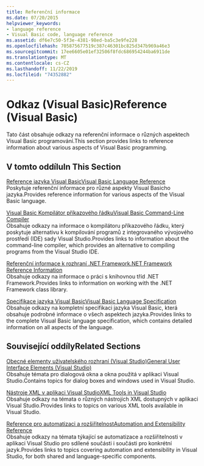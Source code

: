 ```yaml
---
title: Referenční informace
ms.date: 07/20/2015
helpviewer_keywords:
- language reference
- Visual Basic code, language reference
ms.assetid: df6e7c50-5f3e-4381-98ed-ba5c3e9fe228
ms.openlocfilehash: 705875677519c387c46301bc825d347b969a46e3
ms.sourcegitcommit: 17ee6605e01ef32506f8fdc686954244ba6911de
ms.translationtype: MT
ms.contentlocale: cs-CZ
ms.lasthandoff: 11/22/2019
ms.locfileid: "74352882"
---
```

# <a name="reference-visual-basic"></a><span data-ttu-id="93ef7-102">Odkaz (Visual Basic)</span><span class="sxs-lookup"><span data-stu-id="93ef7-102">Reference (Visual Basic)</span></span>
<span data-ttu-id="93ef7-103">Tato část obsahuje odkazy na referenční informace o různých aspektech Visual Basic programování.</span><span class="sxs-lookup"><span data-stu-id="93ef7-103">This section provides links to reference information about various aspects of Visual Basic programming.</span></span>  
  
## <a name="in-this-section"></a><span data-ttu-id="93ef7-104">V tomto oddílu</span><span class="sxs-lookup"><span data-stu-id="93ef7-104">In This Section</span></span>  
 [<span data-ttu-id="93ef7-105">Reference jazyka Visual Basic</span><span class="sxs-lookup"><span data-stu-id="93ef7-105">Visual Basic Language Reference</span></span>](../../visual-basic/language-reference/index.md)  
 <span data-ttu-id="93ef7-106">Poskytuje referenční informace pro různé aspekty Visual Basicho jazyka.</span><span class="sxs-lookup"><span data-stu-id="93ef7-106">Provides reference information for various aspects of the Visual Basic language.</span></span>  
  
 [<span data-ttu-id="93ef7-107">Visual Basic Kompilátor příkazového řádku</span><span class="sxs-lookup"><span data-stu-id="93ef7-107">Visual Basic Command-Line Compiler</span></span>](../../visual-basic/reference/command-line-compiler/index.md)  
 <span data-ttu-id="93ef7-108">Obsahuje odkazy na informace o kompilátoru příkazového řádku, který poskytuje alternativu k kompilování programů z integrovaného vývojového prostředí (IDE) sady Visual Studio.</span><span class="sxs-lookup"><span data-stu-id="93ef7-108">Provides links to information about the command-line compiler, which provides an alternative to compiling programs from the Visual Studio IDE.</span></span>  
  
 [<span data-ttu-id="93ef7-109">Referenční informace k rozhraní .NET Framework</span><span class="sxs-lookup"><span data-stu-id="93ef7-109">.NET Framework Reference Information</span></span>](../../visual-basic/reference/net-framework-reference-information.md)  
 <span data-ttu-id="93ef7-110">Obsahuje odkazy na informace o práci s knihovnou tříd .NET Framework.</span><span class="sxs-lookup"><span data-stu-id="93ef7-110">Provides links to information on working with the .NET Framework class library.</span></span>  
  
 [<span data-ttu-id="93ef7-111">Specifikace jazyka Visual Basic</span><span class="sxs-lookup"><span data-stu-id="93ef7-111">Visual Basic Language Specification</span></span>](../../visual-basic/reference/language-specification/index.md)  
 <span data-ttu-id="93ef7-112">Obsahuje odkazy na kompletní specifikaci jazyka Visual Basic, která obsahuje podrobné informace o všech aspektech jazyka.</span><span class="sxs-lookup"><span data-stu-id="93ef7-112">Provides links to the complete Visual Basic language specification, which contains detailed information on all aspects of the language.</span></span>  
  
## <a name="related-sections"></a><span data-ttu-id="93ef7-113">Související oddíly</span><span class="sxs-lookup"><span data-stu-id="93ef7-113">Related Sections</span></span>  
 [<span data-ttu-id="93ef7-114">Obecné elementy uživatelského rozhraní (Visual Studio)</span><span class="sxs-lookup"><span data-stu-id="93ef7-114">General User Interface Elements (Visual Studio)</span></span>](/visualstudio/ide/reference/general-user-interface-elements-visual-studio)  
 <span data-ttu-id="93ef7-115">Obsahuje témata pro dialogová okna a okna použitá v aplikaci Visual Studio.</span><span class="sxs-lookup"><span data-stu-id="93ef7-115">Contains topics for dialog boxes and windows used in Visual Studio.</span></span>  
  
 [<span data-ttu-id="93ef7-116">Nástroje XML v aplikaci Visual Studio</span><span class="sxs-lookup"><span data-stu-id="93ef7-116">XML Tools in Visual Studio</span></span>](/visualstudio/xml-tools/xml-tools-in-visual-studio)  
 <span data-ttu-id="93ef7-117">Obsahuje odkazy na témata o různých nástrojích XML dostupných v aplikaci Visual Studio.</span><span class="sxs-lookup"><span data-stu-id="93ef7-117">Provides links to topics on various XML tools available in Visual Studio.</span></span>  
  
 [<span data-ttu-id="93ef7-118">Reference pro automatizaci a rozšiřitelnost</span><span class="sxs-lookup"><span data-stu-id="93ef7-118">Automation and Extensibility Reference</span></span>](/visualstudio/extensibility/extensibility-in-visual-studio?view=vs-2015)  
 <span data-ttu-id="93ef7-119">Obsahuje odkazy na témata týkající se automatizace a rozšiřitelnosti v aplikaci Visual Studio pro sdílené součásti i součásti pro konkrétní jazyk.</span><span class="sxs-lookup"><span data-stu-id="93ef7-119">Provides links to topics covering automation and extensibility in Visual Studio, for both shared and language-specific components.</span></span>
